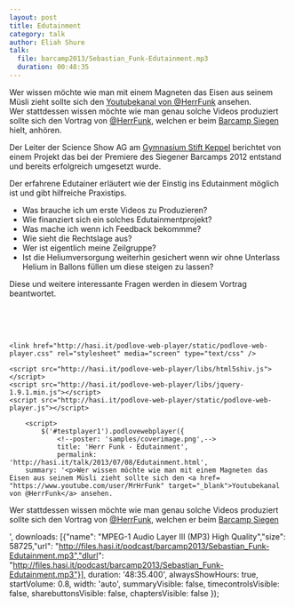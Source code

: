 ```yaml
---
layout: post
title: Edutainment
category: talk
author: Eliah Shure
talk:
  file: barcamp2013/Sebastian_Funk-Edutainment.mp3
  duration: 00:48:35
---
```

Wer wissen möchte wie man mit einem Magneten das Eisen aus seinem Müsli zieht sollte sich den [Youtubekanal von @HerrFunk](https://www.youtube.com/user/MrHrFunk) ansehen.  
Wer stattdessen wissen möchte wie man genau solche Videos produziert sollte sich den Vortrag von [@HerrFunk](https://twitter.com/HerrFunk), welchen er beim [Barcamp Siegen](http://barcamp-siegen.de/) hielt, anhören.  

<!-- break -->

Der Leiter der Science Show AG am [Gymnasium Stift Keppel](http://www.stiftkeppel.de/joomla/index.php) berichtet von einem Projekt das bei der Premiere des Siegener Barcamps 2012 entstand und bereits erfolgreich umgesetzt wurde.  

Der erfahrene Edutainer erläutert wie der Einstig ins Edutainment möglich ist und gibt hilfreiche Praxistips.  

* Was brauche ich um erste Videos zu Produzieren?
* Wie finanziert sich ein solches Edutainmentprojekt?
* Was mache ich wenn ich Feedback bekommme?
* Wie sieht die Rechtslage aus?
* Wer ist eigentlich meine Zeilgruppe?
* Ist die Heliumversorgung weiterhin gesichert wenn wir ohne Unterlass Helium in Ballons füllen um diese steigen zu lassen?  

Diese und weitere interessante Fragen werden in diesem Vortrag beantwortet.


<br />
<br />
<br />
<html>
<head>
<meta charset="utf-8" />

	<link href="http://hasi.it/podlove-web-player/static/podlove-web-player.css" rel="stylesheet" media="screen" type="text/css" />

	<script src="http://hasi.it/podlove-web-player/libs/html5shiv.js"></script>
	<script src="http://hasi.it/podlove-web-player/libs/jquery-1.9.1.min.js"></script>
	<script src="http://hasi.it/podlove-web-player/static/podlove-web-player.js"></script>
</head>

<body>
	<p>
		<audio id="testplayer1">
			<source src="http://files.hasi.it/podcast/barcamp2013/Sebastian_Funk-Edutainment.mp3" type="audio/mpeg"></source>
		</audio>

		<script>
			$('#testplayer1').podlovewebplayer({
				<!--poster: 'samples/coverimage.png',-->
				title: 'Herr Funk - Edutainment',
				permalink: 'http://hasi.it/talk/2013/07/08/Edutainment.html',
		summary: '<p>Wer wissen möchte wie man mit einem Magneten das Eisen aus seinem Müsli zieht sollte sich den <a href= "https://www.youtube.com/user/MrHrFunk" target="_blank">Youtubekanal von @HerrFunk</a> ansehen.  
Wer stattdessen wissen möchte wie man genau solche Videos produziert sollte sich den Vortrag von <a href= "https://twitter.com/HerrFunk" target="_blank">@HerrFunk</a>, welchen er beim <a href="http://barcamp-siegen.de/" target="_blank">Barcamp Siegen</a> </p>',
				downloads: [{"name": "MPEG-1 Audio Layer III (MP3) High Quality","size": 58725,"url": "http://files.hasi.it/podcast/barcamp2013/Sebastian_Funk-Edutainment.mp3","dlurl": "http://files.hasi.it/podcast/barcamp2013/Sebastian_Funk-Edutainment.mp3"}],
				duration: '48:35.400',
				alwaysShowHours: true,
				startVolume: 0.8,
				width: 'auto',
				summaryVisible: false,
				timecontrolsVisible: false,
				sharebuttonsVisible: false,
				chaptersVisible: false
			});
		</script>
	</p>
</body>
</html>
